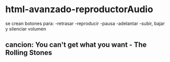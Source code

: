 # html-avanzado-reproductorAudio
se crean botones para:
-retrasar
-reproducir
-pausa
-adelantar
-subir, bajar y silenciar volumen
## cancion: You can't get what you want - The Rolling Stones
